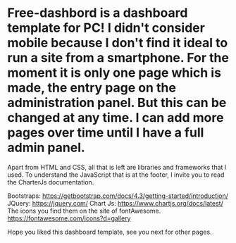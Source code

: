 # Free-dashbord is a dashboard template for PC!  I didn't consider mobile because I don't find it ideal to run a site from a smartphone.  For the moment it is only one page which is made, the entry page on the administration panel.  But this can be changed at any time.  I can add more pages over time until I have a full admin panel.

 Apart from HTML and CSS, all that is left are libraries and frameworks that I used.
 To understand the JavaScript that is at the footer, I invite you to read the CharterJs documentation.

 Bootstraps: https://getbootstrap.com/docs/4.3/getting-started/introduction/
 JQuery: https://jquery.com/
 Chart Js: https://www.chartjs.org/docs/latest/
 The icons you find them on the site of fontAwesome.
 https://fontawesome.com/icons?d=gallery


 Hope you liked this dashboard template, see you next for other pages.
